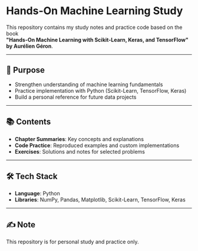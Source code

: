 # Hands-On Machine Learning Study

This repository contains my study notes and practice code based on the book  
**"Hands-On Machine Learning with Scikit-Learn, Keras, and TensorFlow" by Aurélien Géron**.

---

## 🎯 Purpose
- Strengthen understanding of machine learning fundamentals  
- Practice implementation with Python (Scikit-Learn, TensorFlow, Keras)  
- Build a personal reference for future data projects  

---

## 📚 Contents
- **Chapter Summaries**: Key concepts and explanations  
- **Code Practice**: Reproduced examples and custom implementations  
- **Exercises**: Solutions and notes for selected problems  

---

## 🛠 Tech Stack
- **Language**: Python  
- **Libraries**: NumPy, Pandas, Matplotlib, Scikit-Learn, TensorFlow, Keras  

---

## ✍️ Note
This repository is for personal study and practice only.  
